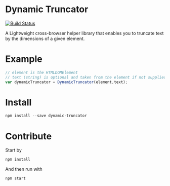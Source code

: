 # Dynamic Truncator

[![Build Status](https://travis-ci.org/lironzluf/dynamic-truncator.svg?branch=master)](https://travis-ci.org/lironzluf/dynamic-truncator)

A Lightweight cross-browser helper library that enables you to truncate text by the dimensions of a given element.

# Example

```js
// element is the HTMLDOMElement
// text (string) is optional and taken from the element if not supplied
var dynamicTruncator = DynamicTruncator(element,text);
```

# Install

```js
npm install --save dynamic-truncator
```

# Contribute

Start by 
```js
npm install
```

And then run with
```js
npm start
```